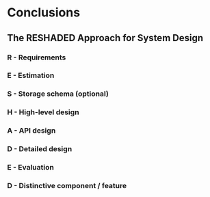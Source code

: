 # Conclusions

## The RESHADED Approach for System Design

### R - Requirements
### E - Estimation
### S - Storage schema (optional)
### H - High-level design
### A - API design
### D - Detailed design
### E - Evaluation
### D - Distinctive component / feature
